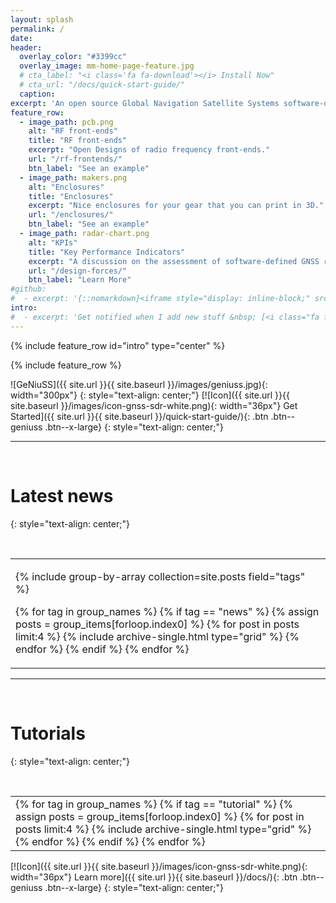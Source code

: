 ```yaml
---
layout: splash
permalink: /
date:
header:
  overlay_color: "#3399cc"
  overlay_image: mm-home-page-feature.jpg
  # cta_label: "<i class='fa fa-download'></i> Install Now"
  # cta_url: "/docs/quick-start-guide/"
  caption:
excerpt: 'An open source Global Navigation Satellite Systems software-defined receiver.' #<br /> <small>Currently at Version 3.2.7</small><br /><br /> {::nomarkdown}<iframe style="display: inline-block;" src="https://ghbtns.com/github-btn.html?user=mmistakes&repo=minimal-mistakes&type=star&count=true&size=large" frameborder="0" scrolling="0" width="160px" height="30px"></iframe> <iframe style="display: inline-block;" src="https://ghbtns.com/github-btn.html?user=mmistakes&repo=minimal-mistakes&type=fork&count=true&size=large" frameborder="0" scrolling="0" width="158px" height="30px"></iframe>{:/nomarkdown}'
feature_row:
  - image_path: pcb.png
    alt: "RF front-ends"
    title: "RF front-ends"
    excerpt: "Open Designs of radio frequency front-ends."
    url: "/rf-frontends/"
    btn_label: "See an example"
  - image_path: makers.png
    alt: "Enclosures"
    title: "Enclosures"
    excerpt: "Nice enclosures for your gear that you can print in 3D."
    url: "/enclosures/"
    btn_label: "See an example"
  - image_path: radar-chart.png
    alt: "KPIs"
    title: "Key Performance Indicators"
    excerpt: "A discussion on the assessment of software-defined GNSS receivers."
    url: "/design-forces/"
    btn_label: "Learn More"
#github:
#  - excerpt: '{::nomarkdown}<iframe style="display: inline-block;" src="https://ghbtns.com/github-btn.html?user=mmistakes&repo=minimal-mistakes&type=star&count=true&size=large" frameborder="0" scrolling="0" width="160px" height="30px"></iframe> <iframe style="display: inline-block;" src="https://ghbtns.com/github-btn.html?user=mmistakes&repo=minimal-mistakes&type=fork&count=true&size=large" frameborder="0" scrolling="0" width="158px" height="30px"></iframe>{:/nomarkdown}'
intro:
#  - excerpt: 'Get notified when I add new stuff &nbsp; [<i class="fa fa-twitter"></i> @mmistakes](https://twitter.com/mmistakes){: .btn .btn--twitter}'
---
```


{% include feature_row id="intro" type="center" %}

{% include feature_row %}

![GeNiuSS]({{ site.url }}{{ site.baseurl }}/images/geniuss.jpg){: width="300px"}
{: style="text-align: center;"}
[![Icon]({{ site.url }}{{ site.baseurl }}/images/icon-gnss-sdr-white.png){: width="36px"} Get Started]({{ site.url }}{{ site.baseurl }}/quick-start-guide/){: .btn .btn--geniuss .btn--x-large}
{: style="text-align: center;"}

---

<p>&nbsp;</p>

# Latest news
{: style="text-align: center;"}

<p>&nbsp;</p>

<html> <body > <table> <tr> <td id="gridtable">  
<div class="grid__wrapper">

{% include group-by-array collection=site.posts field="tags" %}

{% for tag in group_names %}
  {% if tag == "news" %}
    {% assign posts = group_items[forloop.index0] %}
    {% for post in posts limit:4 %}
      {% include archive-single.html type="grid" %}
    {% endfor %}
  {% endif %}
{% endfor %}

</div>
</td></tr></table></body></html>


---

<p>&nbsp;</p>

# Tutorials
{: style="text-align: center;"}

<p>&nbsp;</p>

<html> <body > <table> <tr> <td id="gridtable">  
<div class="grid__wrapper">
{% for tag in group_names %}
  {% if tag == "tutorial" %}
    {% assign posts = group_items[forloop.index0] %}
    {% for post in posts limit:4 %}
      {% include archive-single.html type="grid" %}
    {% endfor %}
  {% endif %}
{% endfor %}
</div>
</td></tr></table></body></html>


[![Icon]({{ site.url }}{{ site.baseurl }}/images/icon-gnss-sdr-white.png){: width="36px"} Learn more]({{ site.url }}{{ site.baseurl }}/docs/){: .btn .btn--geniuss .btn--x-large}
{: style="text-align: center;"}
